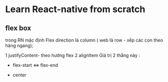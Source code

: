 # Learn React-native from scratch 



## flex box
trong RN mặc định Flex direction là column ( web là row - xếp các con theo hàng ngang);

1 justifyContent- theo hướng flex
2 alignItem
Giá trị 2 thằng này  : <br>
* flex-start <=> flex-end

* center 